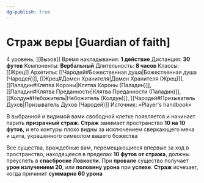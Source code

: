 ```yaml
---
dg-publish: true
---
```

# Страж веры [Guardian of faith]
4 уровень, [[Вызов]]
Время накладывания: **1 действие**
Дистанция: **30 футов**
Компоненты: **Вербальный**
Длительность: **8 часов**
Классы: [[Жрец]]
Архетипы: [[Чародей#Божественная душа|Божественная душа (Чародей)]], [[Жрец#Домен Хранителя|Домен Хранителя (Жрец)]], [[Паладин#Клятва Короны|Клятва Короны (Паладин)]], [[Паладин#Клятва Преданности|Клятва Преданности (Паладин)]], [[Колдун#Небожитель|Небожитель (Колдун)]], [[Чародей#Призыватель Духов|Призыватель Духов (Чародей)]]
Источник: «Player's handbook»

В выбранной и видимой вами свободной клетке появляется и начинает парить **призрачный страж**. **Страж** занимает пространство **10 на 10 футов**, и его контуры плохо видны за исключением сверкающего меча и щита, украшенного символом вашего божества

Все существа, враждебные вам, перемещающиеся впервые за ход в пространство, находящееся в пределах **10 футов от стража**, должны преуспеть в **спасброске Ловкости**. При **провале** существо получает **урон излучением 20**, или **половину урона** при **успехе**. **Страж** исчезает, когда причинит **суммарно 60 урона**